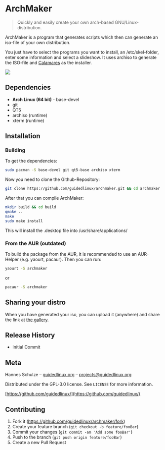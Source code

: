 # ArchMaker
> Quickly and easily create your own arch-based GNU/Linux-distribution.

ArchMaker is a program that generates scripts which then can generate an iso-file of your own distribution.

You just have to select the programs you want to install, an /etc/skel-folder, enter some information and select a slideshow. It uses archiso to generate the ISO-file and [Calamares](https://www.calamares.io) as the installer.

![](https://archmaker.guidedlinux.org/screenshotqt.png)

## Dependencies

* **Arch Linux (64 bit)** - base-devel
* git
* QT5
* archiso (runtime)
* xterm (runtime)

## Installation

### Building

To get the dependencies:
```sh
sudo pacman -S base-devel git qt5-base archiso xterm
```
Now you need to clone the Github-Repository:
```sh
git clone https://github.com/guidedlinux/archmaker.git && cd archmaker
```
After that you can compile ArchMaker:
```sh
mkdir build && cd build
qmake ..
make
sudo make install
```

This will install the .desktop file into /usr/share/applications/

### From the AUR (outdated)

To build the package from the AUR, it is recommended to use an AUR-Helper (e.g. yaourt, pacaur). Then you can run:
```sh
yaourt -S archmaker
```
or
```sh
pacaur -S archmaker
```
## Sharing your distro

When you have generated your iso, you can upload it (anywhere) and share the link at [the gallery](https://archmaker.guidedlinux.org/gallery/).

## Release History

* Initial Commit

## Meta

Hannes Schulze – [guidedlinux.org](https://www.guidedlinux.org/) – projects@guidedlinux.org

Distributed under the GPL-3.0 license. See ``LICENSE`` for more information.

[https://github.com/guidedlinux/](https://github.com/guidedlinux/)

## Contributing

1. Fork it (<https://github.com/guidedlinux/archmaker/fork>)
1. Create your feature branch (`git checkout -b feature/fooBar`)
1. Commit your changes (`git commit -am 'Add some fooBar'`)
1. Push to the branch (`git push origin feature/fooBar`)
1. Create a new Pull Request
